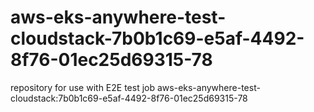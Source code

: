 # aws-eks-anywhere-test-cloudstack-7b0b1c69-e5af-4492-8f76-01ec25d69315-78
repository for use with E2E test job aws-eks-anywhere-test-cloudstack:7b0b1c69-e5af-4492-8f76-01ec25d69315-78

